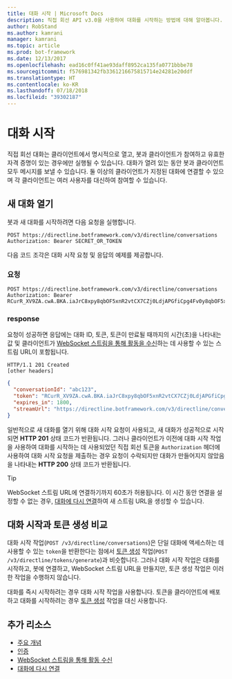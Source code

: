```yaml
---
title: 대화 시작 | Microsoft Docs
description: 직접 회선 API v3.0을 사용하여 대화를 시작하는 방법에 대해 알아봅니다.
author: RobStand
ms.author: kamrani
manager: kamrani
ms.topic: article
ms.prod: bot-framework
ms.date: 12/13/2017
ms.openlocfilehash: ead16c0ff41ae93daff8952ca135fa0771bbbe78
ms.sourcegitcommit: f576981342fb3361216675815714e24281e20ddf
ms.translationtype: HT
ms.contentlocale: ko-KR
ms.lasthandoff: 07/18/2018
ms.locfileid: "39302187"
---
```

# <a name="start-a-conversation"></a>대화 시작

직접 회선 대화는 클라이언트에서 명시적으로 열고, 봇과 클라이언트가 참여하고 유효한 자격 증명이 있는 경우에만 실행될 수 있습니다. 대화가 열려 있는 동안 봇과 클라이언트 모두 메시지를 보낼 수 있습니다. 둘 이상의 클라이언트가 지정된 대화에 연결할 수 있으며 각 클라이언트는 여러 사용자를 대신하여 참여할 수 있습니다.

## <a name="open-a-new-conversation"></a>새 대화 열기

봇과 새 대화를 시작하려면 다음 요청을 실행합니다.

```http
POST https://directline.botframework.com/v3/directline/conversations
Authorization: Bearer SECRET_OR_TOKEN
```

다음 코드 조각은 대화 시작 요청 및 응답의 예제를 제공합니다.

### <a name="request"></a>요청

```http
POST https://directline.botframework.com/v3/directline/conversations
Authorization: Bearer RCurR_XV9ZA.cwA.BKA.iaJrC8xpy8qbOF5xnR2vtCX7CZj0LdjAPGfiCpg4Fv0y8qbOF5xPGfiCpg4Fv0y8qqbOF5x8qbOF5xn
```

### <a name="response"></a>response

요청이 성공하면 응답에는 대화 ID, 토큰, 토큰이 만료될 때까지의 시간(초)을 나타내는 값 및 클라이언트가 [WebSocket 스트림을 통해 활동을 수신](bot-framework-rest-direct-line-3-0-receive-activities.md#connect-via-websocket)하는 데 사용할 수 있는 스트림 URL이 포함됩니다.

```http
HTTP/1.1 201 Created
[other headers]
```

```json
{
  "conversationId": "abc123",
  "token": "RCurR_XV9ZA.cwA.BKA.iaJrC8xpy8qbOF5xnR2vtCX7CZj0LdjAPGfiCpg4Fv0y8qbOF5xPGfiCpg4Fv0y8qqbOF5x8qbOF5xn",
  "expires_in": 1800,
  "streamUrl": "https://directline.botframework.com/v3/directline/conversations/abc123/stream?t=RCurR_XV9ZA.cwA..."
}
```

일반적으로 새 대화를 열기 위해 대화 시작 요청이 사용되고, 새 대화가 성공적으로 시작되면 **HTTP 201** 상태 코드가 반환됩니다. 그러나 클라이언트가 이전에 대화 시작 작업을 사용하여 대화를 시작하는 데 사용되었던 직접 회선 토큰을 `Authorization` 헤더에 사용하여 대화 시작 요청을 제출하는 경우 요청이 수락되지만 대화가 만들어지지 않았음을 나타내는 **HTTP 200** 상태 코드가 반환됩니다.

> [!TIP]
> WebSocket 스트림 URL에 연결하기까지 60초가 허용됩니다. 이 시간 동안 연결을 설정할 수 없는 경우, [대화에 다시 연결](bot-framework-rest-direct-line-3-0-reconnect-to-conversation.md)하여 새 스트림 URL을 생성할 수 있습니다.

## <a name="start-conversation-versus-generate-token"></a>대화 시작과 토큰 생성 비교

대화 시작 작업(`POST /v3/directline/conversations`)은 단일 대화에 액세스하는 데 사용할 수 있는 `token`을 반환한다는 점에서 [토큰 생성](bot-framework-rest-direct-line-3-0-authentication.md#generate-token) 작업(`POST /v3/directline/tokens/generate`)과 비슷합니다. 그러나 대화 시작 작업은 대화를 시작하고, 봇에 연결하고, WebSocket 스트림 URL을 만들지만, 토큰 생성 작업은 이러한 작업을 수행하지 않습니다. 

대화를 즉시 시작하려는 경우 대화 시작 작업을 사용합니다. 토큰을 클라이언트에 배포하고 대화를 시작하려는 경우 [토큰 생성](bot-framework-rest-direct-line-3-0-authentication.md#generate-token) 작업을 대신 사용합니다. 

## <a name="additional-resources"></a>추가 리소스

- [주요 개념](bot-framework-rest-direct-line-3-0-concepts.md)
- [인증](bot-framework-rest-direct-line-3-0-authentication.md)
- [WebSocket 스트림을 통해 활동 수신](bot-framework-rest-direct-line-3-0-receive-activities.md#connect-via-websocket)
- [대화에 다시 연결](bot-framework-rest-direct-line-3-0-reconnect-to-conversation.md)